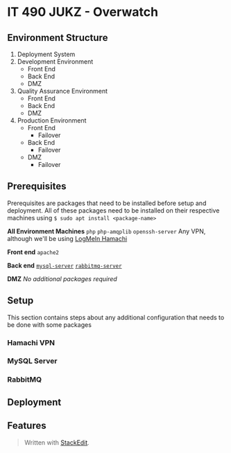 
# IT 490 JUKZ - Overwatch 
## Environment Structure
1. Deployment System 
2. Development Environment
	* Front End
	* Back End
	* DMZ 
3. Quality Assurance Environment
	* Front End
	* Back End
	* DMZ 
5. Production Environment
	* Front End
		* Failover
	* Back End
		* Failover
	* DMZ 
		* Failover

## Prerequisites
Prerequisites are packages that need to be installed before setup and deployment. All of these packages need to be installed on their respective machines using ``$ sudo apt install <package-name>``

**All Environment Machines**
``php``
``php-amqplib``
``openssh-server``
Any VPN, although we'll be using [LogMeIn Hamachi](#hamachi-vpn) 

**Front end**
``apache2``

**Back end**
[``mysql-server``](#mysql-server)
[``rabbitmq-server``](#rabbitmq)

**DMZ**
_No additional packages required_

## Setup
This section contains steps about any additional configuration that needs to be done with some packages
### Hamachi VPN
### MySQL Server
### RabbitMQ
### 
## Deployment
## Features


> Written with [StackEdit](https://stackedit.io/).
<!--stackedit_data:
eyJoaXN0b3J5IjpbNzkyMzA3MTIzLDE4NDU4OTE4OTIsNDMxOD
k5MjAsODU1OTYwMTUsOTI4Njc2OTk3LDExMTU3MzcwNDEsOTAx
Mjk0MzIxLDE0ODA3MTQzOTksLTEzNjEyNjg2MTAsMTI1NzE4Nz
I3NiwxOTQ3OTI2NDIwLC0xNjEwMTMwMTQwLC0zNzg2NDA2Ml19

-->